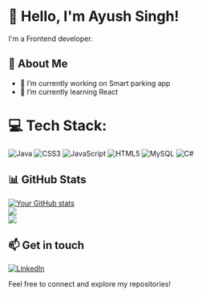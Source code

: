 # 👋 Hello, I'm Ayush Singh!

I'm a Frontend developer.

## 🌱 About Me

- 🔭 I’m currently working on Smart parking app 
- 🌱 I’m currently learning React

# 💻 Tech Stack:

![Java](https://img.shields.io/badge/Java-007396?style=flat&logo=java&logoColor=white)
![CSS3](https://img.shields.io/badge/css3-%231572B6.svg?style=for-the-badge&logo=css3&logoColor=white) ![JavaScript](https://img.shields.io/badge/javascript-%23323330.svg?style=for-the-badge&logo=javascript&logoColor=%23F7DF1E) ![HTML5](https://img.shields.io/badge/html5-%23E34F26.svg?style=for-the-badge&logo=html5&logoColor=white) ![MySQL](https://img.shields.io/badge/mysql-%2300f.svg?style=for-the-badge&logo=mysql&logoColor=white) 
![C#](https://img.shields.io/badge/C%23-Proficient-green?logo=c-sharp&style=plastic)


## 📊 GitHub Stats

[![Your GitHub stats](https://github-readme-stats.vercel.app/api?username=AyushS-08)](https://github.com/AyushS-08/github-readme-stats)<br/>
![](https://github-readme-streak-stats.herokuapp.com/?user=AyushS-08&theme=dark&hide_border=false)<br/>
![](https://github-readme-stats.vercel.app/api/top-langs/?username=AyushS-08&theme=dark&hide_border=false&include_all_commits=false&count_private=false&layout=compact)

## 📫 Get in touch

[![LinkedIn](https://img.shields.io/badge/LinkedIn-%230077B5.svg?logo=linkedin&logoColor=white)](https://www.linkedin.com/in/ayush-singh-61503a211)

Feel free to connect and explore my repositories!
